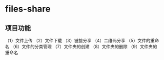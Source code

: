 # files-share
## 项目功能
（1）文件上传
（2）文件下载
（3）链接分享
（4）二维码分享
（5）文件的重命名
（6）文件的分类管理
（7）文件夹的创建
（8）文件夹的删除
（9）文件夹的重命名